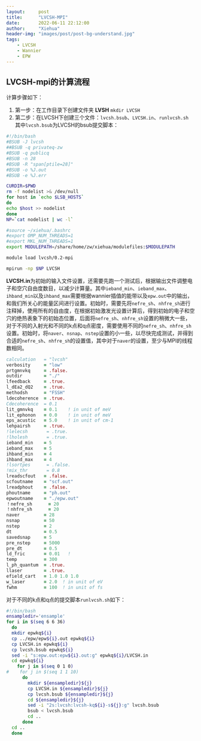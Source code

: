 ```yaml
---
layout:     post
title:      "LVCSH-MPI"
date:       2022-06-11 22:12:00
author:     "Xiehua"
header-img: "images/post/post-bg-understand.jpg"
tags:
    - LVCSH
    - Wannier
    - EPW
---
```


## LVCSH-mpi的计算流程



计算步骤如下：  

1. 第一步：在工作目录下创建文件夹 **LVSH**
   `mkdir LVCSH`
2. 第二步：在LVCSH下创建三个文件：`lvcsh.bsub`、`LVCSH.in`、`runlvcsh.sh`
  其中`lvcsh.bsub`为LVCSH的bsub提交脚本：  

```bash
#!/bin/bash
#BSUB -J lvcsh
##BSUB -q privateq-zw
#BSUB -q publicq
#BSUB -n 28
#BSUB -R "span[ptile=28]"
#BSUB -o %J.out
#BSUB -e %J.err

CURDIR=$PWD
rm -f nodelist >& /dev/null
for host in `echo $LSB_HOSTS`
do
echo $host >> nodelist
done
NP=`cat nodelist | wc -l`

#source ~/xiehua/.bashrc
#export OMP_NUM_THREADS=1
#export MKL_NUM_THREADS=1
export MODULEPATH=/share/home/zw/xiehua/modulefiles:$MODULEPATH

module load lvcsh/0.2-mpi

mpirun -np $NP LVCSH
```
  
  **LVCSH.in**为初始的输入文件设置，还需要先跑一个测试后，根据输出文件调整电子和空穴自由度数目，以减少计算量。其中`ieband_min`、`ieband_max`、`ihband_min`以及`ihband_max`需要根据wannier插值的能带以及`epw.out`中的输出，和我们所关心的能量区间进行设置。初始时，需要先将`nefre_sh`、`nhfre_sh`进行注释掉，使用所有的自由度，在根据初始激发光设置计算后，得到初始的电子和空穴的绝热表象下的初始态位置，后面将`nefre_sh`、`nhfre_sh`设置的稍微大一些，对于不同的入射光和不同的k点和q点密度，需要使用不同的`nefre_sh`、`nhfre_sh`设置。初始时，将`naver`、`nsnap`、`nstep`设置的小一些，以尽快完成测试，并得到合适的`nefre_sh`、`nhfre_sh`的设置值，其中对于`naver`的设置，至少与MPI的线程数相同。

```fortran
calculation   = "lvcsh"
verbosity     = "low"
prtgmnvkq     = .false.
outdir        = "./"
lfeedback     = .true.
l_dEa2_dQ2    = .true.
methodsh      = "FSSH"
ldecoherence  = .true.
Cdecoherence  = 0.1
lit_gmnvkq    = 0.1    ! in unit of meV
lit_ephonon   = 0.0    ! in unit of meV
eps_acustic   = 5.0    ! in unit of cm-1
lehpairsh     = .true.
!lelecsh       = .true.
!lholesh       = .true.
ieband_min    = 5
ieband_max    = 5
ihband_min    = 4
ihband_max    = 4
!lsortpes      = .false.
!mix_thr       = 0.8
lreadscfout   = .false.
scfoutname    = "scf.out"
lreadphout    = .false.
phoutname     = "ph.out"
epwoutname    = "./epw.out"
！nefre_sh      = 20
！nhfre_sh      = 20
naver         = 28
nsnap         = 50
nstep         = 2
dt            = 0.5
savedsnap     = 5
pre_nstep     = 5000
pre_dt        = 0.5
ld_fric       = 0.01   ! 
temp          = 300
l_ph_quantum  = .true.
llaser        = .true.
efield_cart   = 1.0 1.0 1.0
w_laser       = 2.0  ! in unit of eV
fwhm          = 100  ! in unit of fs  
```

对于不同的k点和q点的提交脚本`runlvcsh.sh`如下：
```bash
#!/bin/bash
ensampledir='ensample'
for i in $(seq 6 6 36)
  do
  mkdir epwkq${i}
  cp ../epw/epw${i}.out epwkq${i}
  cp LVCSH.in epwkq${i}
  cp lvcsh.bsub epwkq${i}
  sed -i "s:epw.out:epw${i}.out:g" epwkq${i}/LVCSH.in
  cd epwkq${i}
    for j in $(seq 0 1 0)
#    for j in $(seq 1 1 10)
      do
        mkdir ${ensampledir}${j}
        cp LVCSH.in ${ensampledir}${j}
        cp lvcsh.bsub ${ensampledir}${j}
        cd ${ensampledir}${j}
        sed -i "2s:lvcsh:lvcsh-kq${i}-s${j}:g" lvcsh.bsub
        bsub < lvcsh.bsub
        cd ..
      done
  cd ..
  done
```




